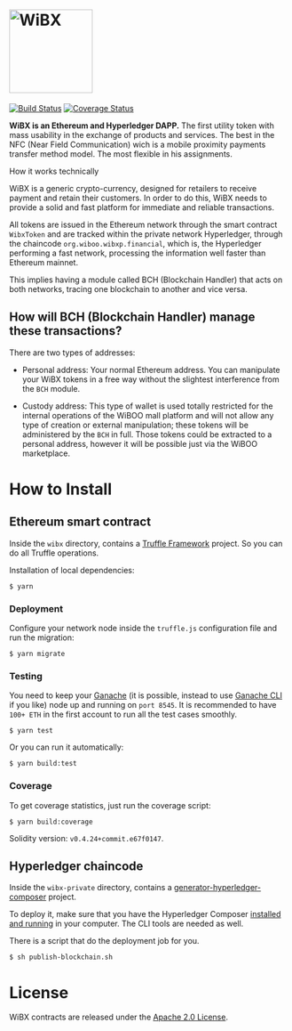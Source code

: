 # <img src="https://wibx.io/assets/svg/logo-site.svg" alt="WiBX" width="150px">

[![Build Status](https://travis-ci.com/wibxcoin/Contracts.svg?branch=master)](https://travis-ci.com/wibxcoin/Contracts)
[![Coverage Status](https://coveralls.io/repos/github/wibxcoin/Contracts/badge.svg?branch=master)](https://coveralls.io/github/wibxcoin/Contracts?branch=master)

**WiBX is an Ethereum and Hyperledger DAPP.** The first utility token with mass usability in the exchange of products and services. The best in the NFC (Near Field Communication) wich is a mobile proximity payments transfer method model. The most flexible in his assignments.

How it works technically

WiBX is a generic crypto-currency, designed for retailers to receive payment and retain their customers.
In order to do this, WiBX needs to provide a solid and fast platform for immediate and reliable transactions.

All tokens are issued in the Ethereum network through the smart contract `WibxToken` and are tracked within the private network Hyperledger, through the chaincode `org.wiboo.wibxp.financial`, which is, the Hyperledger performing a fast network, processing the information well faster than Ethereum mainnet.

This implies having a module called BCH (Blockchain Handler) that acts on both networks, tracing one blockchain to another and vice versa.

## How will BCH (Blockchain Handler) manage these transactions?

There are two types of addresses:

  * Personal address: Your normal Ethereum address. You can manipulate your WiBX tokens in a free way without the slightest interference from the `BCH` module.

  * Custody address: This type of wallet is used totally restricted for the internal operations of the WiBOO mall platform and will not allow any type of creation or external manipulation; these tokens will be administered by the `BCH` in full. Those tokens could be extracted to  a personal address, however it will be possible just via the WiBOO marketplace.

# How to Install

## Ethereum smart contract

Inside the `wibx` directory, contains a [Truffle Framework](https://truffleframework.com) project. So you can do all Truffle operations.

Installation of local dependencies:
```
$ yarn
```

### Deployment

Configure your network node inside the `truffle.js` configuration file and run the migration:
```
$ yarn migrate
```

### Testing

You need to keep your [Ganache](https://truffleframework.com/ganache) (it is possible, instead to use [Ganache CLI](https://github.com/trufflesuite/ganache-cli) if you like) node up and running on `port 8545`. It is recommended to have `100+ ETH` in the first account to run all the test cases smoothly.
```
$ yarn test
```

Or you can run it automatically:
```
$ yarn build:test
```

### Coverage

To get coverage statistics, just run the coverage script:
```
$ yarn build:coverage
```

Solidity version: `v0.4.24+commit.e67f0147`.

## Hyperledger chaincode

Inside the `wibx-private` directory, contains a [generator-hyperledger-composer](https://www.npmjs.com/package/generator-hyperledger-composer) project.

To deploy it, make sure that you have the Hyperledger Composer [installed and running](https://hyperledger.github.io/composer/latest/installing/development-tools.html) in your computer. The CLI tools are needed as well.

There is a script that do the deployment  job for you.
```(sh)
$ sh publish-blockchain.sh
```

# License

WiBX contracts are released under the [Apache 2.0 License](LICENSE).

